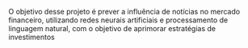O objetivo desse projeto é prever a influência de notícias no mercado financeiro, utilizando redes neurais artificiais e processamento de linguagem natural, com o objetivo de aprimorar estratégias de investimentos
